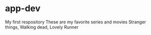 # app-dev
My first respository
These are my favorite series and movies Stranger things, Walking dead, Lovely Runner
